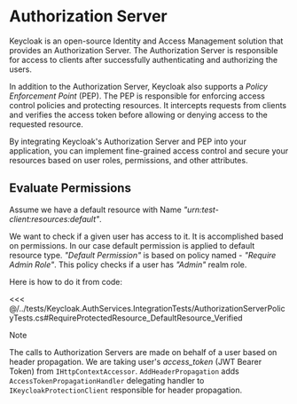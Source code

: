 # Authorization Server

Keycloak is an open-source Identity and Access Management solution that provides an Authorization Server. The Authorization Server is responsible for access to clients after successfully authenticating and authorizing the users.

In addition to the Authorization Server, Keycloak also supports a *Policy Enforcement Point* (PEP). The PEP is responsible for enforcing access control policies and protecting resources. It intercepts requests from clients and verifies the access token before allowing or denying access to the requested resource.

By integrating Keycloak's Authorization Server and PEP into your application, you can implement fine-grained access control and secure your resources based on user roles, permissions, and other attributes.

## Evaluate Permissions

Assume we have a default resource with Name *"urn:test-client:resources:default"*.

We want to check if a given user has access to it. It is accomplished based on permissions. In our case default permission is applied to default resource type. *"Default Permission"* is based on policy named - *"Require Admin Role"*. This policy checks if a user has *"Admin"* realm role.

Here is how to do it from code:

<<< @/../tests/Keycloak.AuthServices.IntegrationTests/AuthorizationServerPolicyTests.cs#RequireProtectedResource_DefaultResource_Verified

> [!Note]
> The calls to Authorization Servers are made on behalf of a user based on header propagation. We are taking user's *access_token* (JWT Bearer Token) from `IHttpContextAccessor`. `AddHeaderPropagation` adds `AccessTokenPropagationHandler` delegating handler to `IKeycloakProtectionClient` responsible for header propagation.
